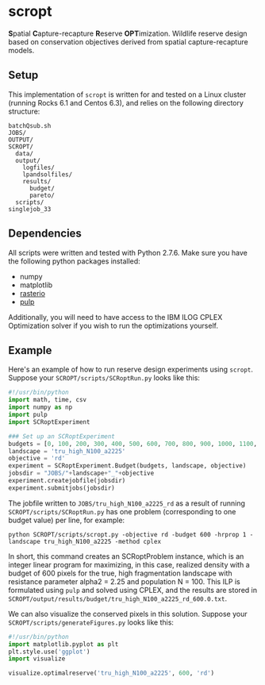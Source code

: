 # scropt
**S**patial **C**apture-recapture **R**eserve **OPT**imization. Wildlife reserve design based on conservation objectives derived from spatial capture-recapture models.


## Setup

This implementation of `scropt` is written for and tested on a Linux cluster (running Rocks 6.1 and Centos 6.3), and relies on the following directory structure:
```
batchQsub.sh
JOBS/
OUTPUT/
SCROPT/
  data/
  output/
    logfiles/
    lpandsolfiles/
    results/
      budget/
      pareto/
  scripts/
singlejob_33
```
## Dependencies
All scripts were written and tested with Python 2.7.6. Make sure you have the following python packages installed:
* numpy
* matplotlib
* [rasterio](https://pypi.python.org/pypi/rasterio)
* [pulp](https://pypi.python.org/pypi/PuLP)

Additionally, you will need to have access to the IBM ILOG CPLEX Optimization solver if you wish to run the optimizations yourself.

## Example
Here's an example of how to run reserve design experiments using `scropt`. Suppose your `SCROPT/scripts/SCRoptRun.py` looks like this:
```python
#!/usr/bin/python
import math, time, csv
import numpy as np
import pulp
import SCRoptExperiment

### Set up an SCRoptExperiment
budgets = [0, 100, 200, 300, 400, 500, 600, 700, 800, 900, 1000, 1100, 1200, 1300, 1400, 1500, 1600]
landscape = 'tru_high_N100_a2225'
objective = 'rd'
experiment = SCRoptExperiment.Budget(budgets, landscape, objective)
jobsdir = "JOBS/"+landscape+"_"+objective
experiment.createjobfile(jobsdir)
experiment.submitjobs(jobsdir)
```
The jobfile written to `JOBS/tru_high_N100_a2225_rd` as a result of running `SCROPT/scripts/SCRoptRun.py` has one problem (corresponding to one budget value) per line, for example:
```
python SCROPT/scripts/scropt.py -objective rd -budget 600 -hrprop 1 -landscape tru_high_N100_a2225 -method cplex
```
In short, this command creates an SCRoptProblem instance, which is an integer linear program for maximizing, in this case, realized density with a budget of 600 pixels for the true, high fragmentation landscape with resistance parameter alpha2 = 2.25 and population N = 100. This ILP is formulated using `pulp` and solved using CPLEX, and the results are stored in `SCROPT/output/results/budget/tru_high_N100_a2225_rd_600.0.txt`.

We can also visualize the conserved pixels in this solution. Suppose your `SCROPT/scripts/generateFigures.py` looks like this:
```python
#!/usr/bin/python
import matplotlib.pyplot as plt
plt.style.use('ggplot')
import visualize

visualize.optimalreserve('tru_high_N100_a2225', 600, 'rd')
```
